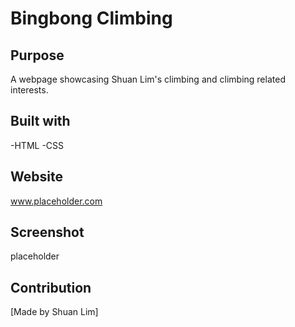 # Bingbong Climbing

## Purpose

A webpage showcasing Shuan Lim's climbing and climbing related interests. 

## Built with 

-HTML
-CSS

## Website

www.placeholder.com

## Screenshot

placeholder

## Contribution

[Made by Shuan Lim]



